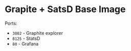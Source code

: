 # Grapite + SatsD Base Image

Ports:

- `3002` - Graphite explorer
- `8125` - StatsD
- `80` - Grafana
